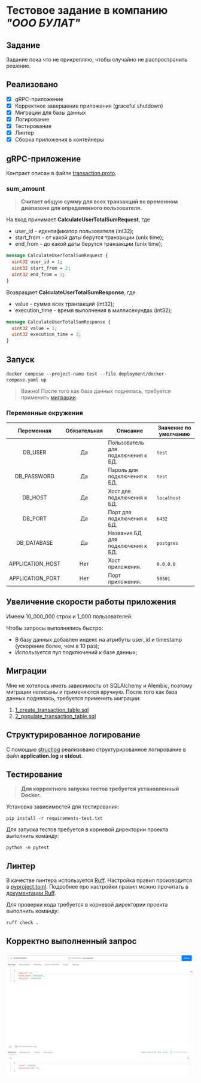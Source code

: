 # Тестовое задание в компанию _"ООО БУЛАТ"_

## Задание

Задание пока что не прикрепляю, чтобы случайно не распространить решение.

## Реализовано

- [x] gRPC-приложение
- [x] Корректное завершение приложения (graceful shutdown)
- [x] Миграции для базы данных
- [x] Логирование
- [x] Тестирование
- [x] Линтер
- [x] Сборка приложения в контейнеры

## gRPC-приложение

Контракт описан в файле [transaction.proto](protos%2Ftransaction.proto).

### sum_amount

> **Считает общую сумму для всех транзакций во временном диапазоне для определенного пользователя.**

На вход принимает **CalculateUserTotalSumRequest**, где

- user_id - идентификатор пользователя (int32);
- start_from - от какой даты берутся транзакции (unix time);
- end_from - до какой даты берутся транзакции (unix time);

```protobuf
message CalculateUserTotalSumRequest {
  uint32 user_id = 1;
  uint32 start_from = 2;
  uint32 end_from = 3;
}
```

Возвращает **CalculateUserTotalSumResponse**, где

- value - сумма всех транзакций (int32);
- execution_time - время выполнения в миллисекундах (int32);

```protobuf
message CalculateUserTotalSumResponse {
  uint32 value = 1;
  uint32 execution_time = 2;
}
```

## Запуск

```shell 
docker compose --project-name test --file deployment/docker-compose.yaml up
```

> Важно! После того как база данных поднялась, требуется применить [миграции](#миграции).

### Переменные окружения

|    Переменная    | Обязательная | Описание                           | Значение по умолчанию |
|:----------------:|:------------:|------------------------------------|-----------------------|
|     DB_USER      |      Да      | Пользователь для подключения к БД. | `test`                |
|   DB_PASSWORD    |      Да      | Пароль для подключения к БД.       | `test`                |
|     DB_HOST      |      Да      | Хост для подключения к БД.         | `localhost`           |
|     DB_PORT      |      Да      | Порт для подключения к БД.         | `6432`                |
|   DB_DATABASE    |      Да      | Название БД для подключения к БД.  | `postgres`            |
| APPLICATION_HOST |     Нет      | Хост приложения.                   | `0.0.0.0`             |
| APPLICATION_PORT |     Нет      | Порт приложения.                   | `50501`               |

## Увеличение скорости работы приложения

Имеем 10_000_000 строк и 1_000 пользователей.

Чтобы запросы выполнялись быстро:

- В базу данных добавлен индекс на атрибуты user_id и timestamp (ускорение более, чем в 10 раз);
- Используется пул подключений к базе данных;

## Миграции

Мне не хотелось иметь зависимость от SQLAlchemy и Alembic, поэтому миграции написаны и применяются вручную.
После того как база данных поднялась, требуется применить миграции:

1. [1_create_transaction_table.sql](migrations%2F1_create_transaction_table.sql)
2. [2_populate_transaction_table.sql](migrations%2F2_populate_transaction_table.sql)

## Структурированное логирование

С помощью [structlog](https://www.structlog.org/en/stable/) реализовано структурированное логирование в файл
**application.log** и **stdout**.

## Тестирование

> **Для корректного запуска тестов требуется установленный Docker.**

Установка зависимостей для тестирования:

```shell
pip install -r requirements-test.txt
```

Для запуска тестов требуется в корневой директории проекта выполнить команду:

```shell 
python -m pytest
```

## Линтер

В качестве линтера используется [Ruff](https://docs.astral.sh/ruff/).
Настройка правил производится в [pyproject.toml](pyproject.toml).
Подробнее про настройки правил можно прочитать в [документации Ruff](https://docs.astral.sh/ruff/configuration/).

Для проверки кода требуется в корневой директории проекта выполнить команду:

```shell 
ruff check .
```

## Корректно выполненный запрос

![img.png](assets/postman.png)